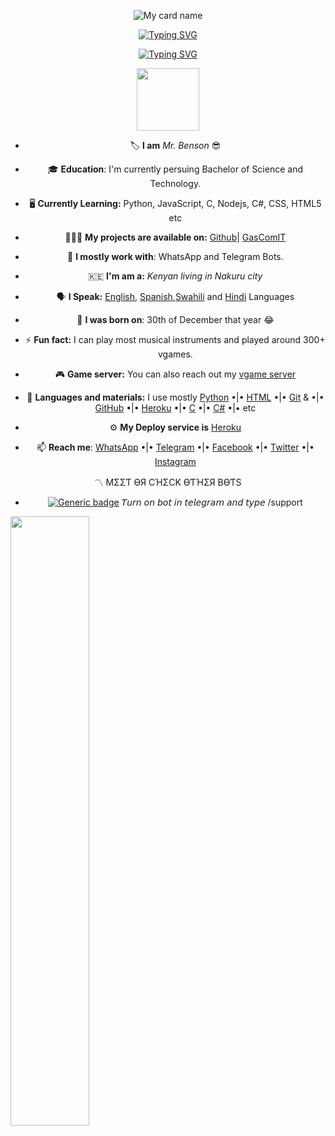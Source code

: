 <div align="center">

![My card name](https://cardivo.vercel.app/api?name=MR.+BENSON&description=Never+Give+Up+😏&image=https://i.postimg.cc/J7Pc2p2t/IMG-20210818-174734-50.jpg?v=4&backgroundColor=#white&github=RED-ALISON&pattern=leaf&colorPattern=white)

<p align="center">
    <a href="https://github.com/RED-ALISON/RED-ALISON">
        <img
            src="https://readme-typing-svg.herokuapp.com?size=20&width=200&lines=I'm+MR.+BENSON"
            alt="Typing SVG"
        />
    </a>
</p>

<p align="center">
    <a href="https://github.com/RED-ALISON/RED-ALISON">
        <img
            src="https://readme-typing-svg.herokuapp.com?size=20&width=200&lines=Welcome+To+My+Profile+🚀"
            alt="Typing SVG"
        />
    </a>
</p>

<p align='center'>
  <a href="github.com/RED-ALISON" > <img src="https://c.tenor.com/lUFliafCu_MAAAAd/hello.gif"width="100" /> </a>
</p>

- 🏷️ **I am** _Mr. Benson_ 😎
- 🎓 **Education**: I'm currently persuing Bachelor of Science and Technology.
- 🖥️ **Currently Learning:** Python, JavaScript, C, Nodejs, C#, CSS, HTML5 etc
- 👨🏻‍💻 **My projects are available on:** 
[Github](https://github.com/red-alison?tab=repositories)| [GasComIT](https://github.com/gadcomit?tab=repositories)
- 🔭 **I  mostly work with**: WhatsApp and Telegram Bots.
- 🇰🇪 **I'm am a:** _Kenyan living in Nakuru city_
- 🗣️ **I Speak:** [English](https://google.com/search?q=English), [Spanish](https://google.com/search?q=Spanish),[Swahili](https://google.com/search?q=Swahili) and [Hindi](https://google.com/search?q=Hindi) Languages
- 🎂 **I was born on**: 30th of December that year 😂
- ⚡ **Fun fact:** I can play most musical instruments and played around 300+ vgames.
- 🎮 **Game server:** You can also reach out my [vgame server](https://t.me/gascomitgamesbot)
- 🔨 **Languages and materials:** I use mostly [Python](https://www.python.org) •|• [HTML](https://html.spec.whatwg.org/) •|• [Git](https://git-scm.com/) & •|• [GitHub](https://github.com/) •|•
[Heroku](https://heroku.com/) •|• [C](https://www.google.com/search?client=firefox-b-d&q=c+language) •|• 
[C#](https://www.google.com/search?client=firefox-b-d&q=c#+language) •|• etc

- ⚙️ **My Deploy service is** [Heroku](https://heroku.com)
- 📫 **Reach me**: [WhatsApp](wa.me/254718241545) •|• [Telegram](https://t.me/gascom_it) •|• [Facebook](facebook.com/five34) •|• [Twitter](twitter.com/roycebobwillie) •|• [Instagram](instagram.com/roycebobelwillie)

〽️ MΣΣƬ ӨЯ CΉΣCK ӨƬΉΣЯ BӨƬS
- [![Generic badge](https://img.shields.io/badge/Qtell_Bot-GasCom_IT-orange.svg)](https://t.me/QtellBot) 
𝘛𝘶𝘳𝘯 𝘰𝘯 𝘣𝘰𝘵 𝘪𝘯 𝘵𝘦𝘭𝘦𝘨𝘳𝘢𝘮 𝘢𝘯𝘥 𝘵𝘺𝘱𝘦 /support

<p align="left">
    <img
        width="50%"
        src="https://github-readme-stats.vercel.app/api?username=red-alison&count_private=true&include_all_commits=true&show_icons=true&hide_border=true&theme=tokyonight&custom_title=GitHub+Stats"
    />
</p>
